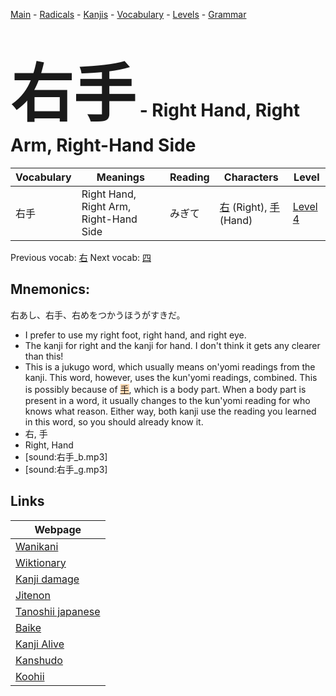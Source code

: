 <style> bigfont {font-size: 100px}</style>
[Main](../README.md) -
[Radicals](../radicals.md) -
[Kanjis](../kanjis.md) -
[Vocabulary](../vocabulary.md) -
[Levels](../levels.md) -
[Grammar](../grammar.md)
# <bigfont> 右手</bigfont> - Right Hand, Right Arm, Right-Hand Side 

| Vocabulary | Meanings | Reading | Characters | Level |
| --- | --- | --- | --- | --- |
| 右手 | Right Hand, Right Arm, Right-Hand Side | みぎて |  [右](../kanjis/右.md) (Right), [手](../kanjis/手.md) (Hand) | [Level 4](../levels/wk_level4.md) |

Previous vocab: [右](右.md) Next vocab: [四](四.md) 

## Mnemonics:
右あし、右手、右めをつかうほうがすきだ。
* I prefer to use my right foot, right hand, and right eye.
* The kanji for right and the kanji for hand. I don't think it gets any clearer than this!
* This is a jukugo word, which usually means on'yomi readings from the kanji. This word, however, uses the kun'yomi readings, combined. This is possibly because of <span style="background-color:#fed8b1"> [手](https://jisho.org/search/手)</span>, which is a body part. When a body part is present in a word, it usually changes to the kun'yomi reading for who knows what reason. Either way, both kanji use the reading you learned in this word, so you should already know it.
* 右, 手
* Right, Hand
* [sound:右手_b.mp3]
* [sound:右手_g.mp3]


## Links 

| Webpage |
| --- |
| [Wanikani          ](https://www.wanikani.com/kanji/右手) |
| [Wiktionary        ](https://en.wiktionary.org/wiki/右手) |
| [Kanji damage      ](http://www.kanjidamage.com/kanji/search?utf8=✓&q=右手) |
| [Jitenon           ](https://jitenon.com/kanji/右手) |
| [Tanoshii japanese ](https://www.tanoshiijapanese.com/dictionary/kanji.cfm?k=右手) |
| [Baike             ](https://baike.baidu.com/item/右手) |
| [Kanji Alive       ](https://app.kanjialive.com/右手) |
| [Kanshudo          ](https://www.kanshudo.com/searchmn?q=右手) |
| [Koohii            ](https://kanji.koohii.com/study/kanji/右手) |
